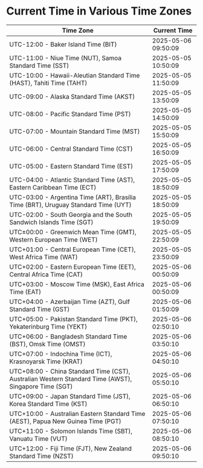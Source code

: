 # Current Time in Various Time Zones

| Time Zone | Current Time |
|-----------|--------------|
| UTC-12:00 - Baker Island Time (BIT) | 2025-05-06 09:50:09 |
| UTC-11:00 - Niue Time (NUT), Samoa Standard Time (SST) | 2025-05-05 10:50:09 |
| UTC-10:00 - Hawaii-Aleutian Standard Time (HAST), Tahiti Time (TAHT) | 2025-05-05 11:50:09 |
| UTC-09:00 - Alaska Standard Time (AKST) | 2025-05-05 13:50:09 |
| UTC-08:00 - Pacific Standard Time (PST) | 2025-05-05 14:50:09 |
| UTC-07:00 - Mountain Standard Time (MST) | 2025-05-05 15:50:09 |
| UTC-06:00 - Central Standard Time (CST) | 2025-05-05 16:50:09 |
| UTC-05:00 - Eastern Standard Time (EST) | 2025-05-05 17:50:09 |
| UTC-04:00 - Atlantic Standard Time (AST), Eastern Caribbean Time (ECT) | 2025-05-05 18:50:09 |
| UTC-03:00 - Argentina Time (ART), Brasília Time (BRT), Uruguay Standard Time (UYT) | 2025-05-05 18:50:09 |
| UTC-02:00 - South Georgia and the South Sandwich Islands Time (SGT) | 2025-05-05 19:50:09 |
| UTC±00:00 - Greenwich Mean Time (GMT), Western European Time (WET) | 2025-05-05 22:50:09 |
| UTC+01:00 - Central European Time (CET), West Africa Time (WAT) | 2025-05-05 23:50:09 |
| UTC+02:00 - Eastern European Time (EET), Central Africa Time (CAT) | 2025-05-06 00:50:09 |
| UTC+03:00 - Moscow Time (MSK), East Africa Time (EAT) | 2025-05-06 00:50:09 |
| UTC+04:00 - Azerbaijan Time (AZT), Gulf Standard Time (GST) | 2025-05-06 01:50:09 |
| UTC+05:00 - Pakistan Standard Time (PKT), Yekaterinburg Time (YEKT) | 2025-05-06 02:50:10 |
| UTC+06:00 - Bangladesh Standard Time (BST), Omsk Time (OMST) | 2025-05-06 03:50:10 |
| UTC+07:00 - Indochina Time (ICT), Krasnoyarsk Time (KRAT) | 2025-05-06 04:50:10 |
| UTC+08:00 - China Standard Time (CST), Australian Western Standard Time (AWST), Singapore Time (SGT) | 2025-05-06 05:50:10 |
| UTC+09:00 - Japan Standard Time (JST), Korea Standard Time (KST) | 2025-05-06 06:50:10 |
| UTC+10:00 - Australian Eastern Standard Time (AEST), Papua New Guinea Time (PGT) | 2025-05-06 07:50:10 |
| UTC+11:00 - Solomon Islands Time (SBT), Vanuatu Time (VUT) | 2025-05-06 08:50:10 |
| UTC+12:00 - Fiji Time (FJT), New Zealand Standard Time (NZST) | 2025-05-06 09:50:10 |
